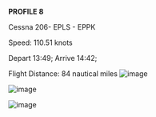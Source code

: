 **PROFILE 8**

Cessna 206- EPLS - EPPK

Speed: 110.51 knots

Depart 13:49; Arrive 14:42; 

Flight Distance: 84 nautical miles
![image](https://github.com/user-attachments/assets/c14e8721-2287-418c-a40c-9f7699fa6183)

![image](https://github.com/user-attachments/assets/2e518154-b15b-4dcd-a171-31cd95692e37)

![image](https://github.com/user-attachments/assets/1d9df3ca-7e14-4d52-94e6-dd312b2380af)
